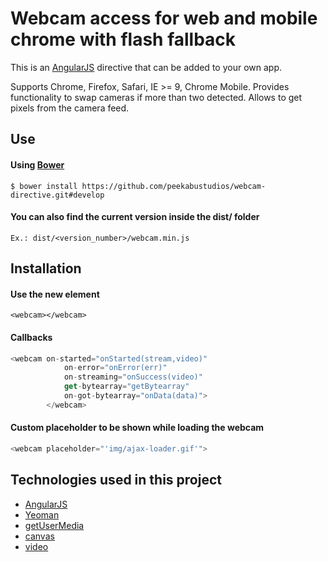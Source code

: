 # Webcam access for web and mobile chrome with flash fallback

This is an [AngularJS][] directive that can be added to your own app.

Supports Chrome, Firefox, Safari, IE >= 9, Chrome Mobile.
Provides functionality to swap cameras if more than two detected.
Allows to get pixels from the camera feed.


## Use

#### Using [Bower](http://bower.io/)
```
$ bower install https://github.com/peekabustudios/webcam-directive.git#develop
```

#### You can also find the current version inside the dist/ folder
	Ex.: dist/<version_number>/webcam.min.js

## Installation

#### Use the new element
```
<webcam></webcam>
```

#### Callbacks
```js
<webcam on-started="onStarted(stream,video)"
	        on-error="onError(err)"
	        on-streaming="onSuccess(video)"
	        get-bytearray="getBytearray"
	        on-got-bytearray="onData(data)">
		</webcam>
```

#### Custom placeholder to be shown while loading the webcam
```js
<webcam placeholder="'img/ajax-loader.gif'">
```

## Technologies used in this project

- [AngularJS][]
- [Yeoman](http://yeoman.io/)
- [getUserMedia](https://developer.mozilla.org/en-US/docs/WebRTC/navigator.getUserMedia)
- [canvas](https://developer.mozilla.org/en-US/docs/HTML/Canvas)
- [video](https://developer.mozilla.org/en-US/docs/HTML/Element/video)

[angularjs]:http://angularjs.org
